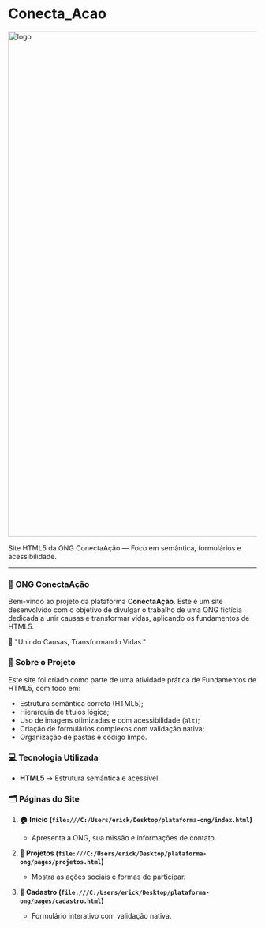 # Conecta_Acao
<img width="1536" height="1024" alt="logo" src="https://github.com/user-attachments/assets/6d2d2b97-af08-48a5-9bae-0691ed3139a1" />


Site HTML5 da ONG ConectaAção — Foco em semântica, formulários e acessibilidade.

---

### 🚀 ONG ConectaAção

Bem-vindo ao projeto da plataforma **ConectaAção**. Este é um site desenvolvido com o objetivo de divulgar o trabalho de uma ONG fictícia dedicada a unir causas e transformar vidas, aplicando os fundamentos de HTML5.

💛 "Unindo Causas, Transformando Vidas."

### 📖 Sobre o Projeto

Este site foi criado como parte de uma atividade prática de Fundamentos de HTML5, com foco em:

* Estrutura semântica correta (HTML5);
* Hierarquia de títulos lógica;
* Uso de imagens otimizadas e com acessibilidade (`alt`);
* Criação de formulários complexos com validação nativa;
* Organização de pastas e código limpo.

### 💻 Tecnologia Utilizada

* **HTML5** → Estrutura semântica e acessível.

### 🗂️ Páginas do Site

1.  **🏠 Início (`file:///C:/Users/erick/Desktop/plataforma-ong/index.html`)**
    * Apresenta a ONG, sua missão e informações de contato.

2.  **💚 Projetos (`file:///C:/Users/erick/Desktop/plataforma-ong/pages/projetos.html`)**
    * Mostra as ações sociais e formas de participar.

3.  **📝 Cadastro (`file:///C:/Users/erick/Desktop/plataforma-ong/pages/cadastro.html`)**
    * Formulário interativo com validação nativa.
